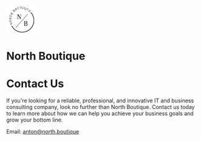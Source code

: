<span>
<img src="https://github.com/North-Boutique/landing/blob/development/public/assets/img/northboutiquelogo.png" width="80" />
</span>
<h1>
North Boutique
</h1>

# Contact Us
If you're looking for a reliable, professional, and innovative IT and business consulting company, look no further than North Boutique. Contact us today to learn more about how we can help you achieve your business goals and grow your bottom line.

Email: anton@north.boutique


